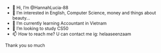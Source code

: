 - 👋 Hi, I’m @HannahLucia-88
- 👀 I’m interested in English, Computer Science, money and things about beauty...
- 🌱 I’m currently learning Accountant in Vietnam
- 💞️ I’m looking to  study CS50 
- 📫 How to reach me? U can contact me ig: helaaseenzaam

<!---
HannahLucia-88/HannahLucia-88 is a ✨ special ✨ repository because its `README.md` (this file) appears on your GitHub profile.
You can click the Preview link to take a look at your changes.
--->
Thank you so much
